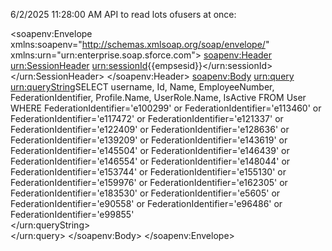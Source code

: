 6/2/2025 11:28:00 AM
API to read lots ofusers at once:

<soapenv:Envelope xmlns:soapenv="http://schemas.xmlsoap.org/soap/envelope/" xmlns:urn="urn:enterprise.soap.sforce.com">
    <soapenv:Header>
        <urn:SessionHeader>
            <urn:sessionId>{{empsesid}}</urn:sessionId>
        </urn:SessionHeader>
    </soapenv:Header>
    <soapenv:Body>
        <urn:query>
            <urn:queryString>SELECT username, Id, Name, EmployeeNumber, FederationIdentifier, Profile.Name, UserRole.Name, IsActive FROM User  WHERE 
                FederationIdentifier='e100299' or
                FederationIdentifier='e113460' or 
                FederationIdentifier='e117472' or 
                FederationIdentifier='e121337' or 
                FederationIdentifier='e122409' or 
                FederationIdentifier='e128636' or 
                FederationIdentifier='e139209' or 
                FederationIdentifier='e143619' or 
                FederationIdentifier='e145504' or 
                FederationIdentifier='e146439' or 
                FederationIdentifier='e146554' or 
                FederationIdentifier='e148044' or 
                FederationIdentifier='e153744' or 
                FederationIdentifier='e155130' or 
                FederationIdentifier='e159976' or 
                FederationIdentifier='e162305' or 
                FederationIdentifier='e183530' or 
                FederationIdentifier='e5605' or 
                FederationIdentifier='e90558' or 
                FederationIdentifier='e96486' or 
                FederationIdentifier='e99855'       
            </urn:queryString>         
        </urn:query>
    </soapenv:Body>
</soapenv:Envelope>